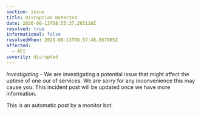 ```yaml
---
section: issue
title: Disruption Detected
date: 2020-08-13T08:55:37.265110Z
resolved: true
informational: false
resolvedWhen: 2020-08-13T08:57:48.057805Z
affected:
  - API
severity: disrupted
---
```

*Investigating* - We are investigating a potential issue that might affect the uptime of one our of services. We are sorry for any inconvenience this may cause you. This incident post will be updated once we have more information.

This is an automatic post by a monitor bot.
        